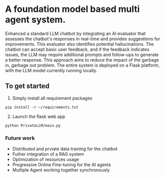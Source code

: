 # A foundation model based multi agent system.

Enhanced a standard LLM chatbot by integrating an AI evaluator that assesses the chatbot's responses in real-time and provides suggestions for improvements. This evaluator also identifies potential hallucinations. The chatbot can accept basic user feedback, and if the feedback indicates issues, the LLM may require additional prompts and follow-ups to generate a better response. This approach aims to reduce the impact of the garbage in, garbage out problem. The entire system is deployed on a Flask platform, with the LLM model currently running locally.

## To get started

1. Simply install all requirement packages
```
pip install -r ~/requirements.txt
```
2. Launch the flask web app
```
python PrivateLLM/main.py
```

### Future work
- Distributed and prviate data training for the chatbot
- Futher integration of a RAG system
- Optimization of resources usage
- Progressive Online Fine-tuning for the AI agents
- Multiple Agent working together synchronously
